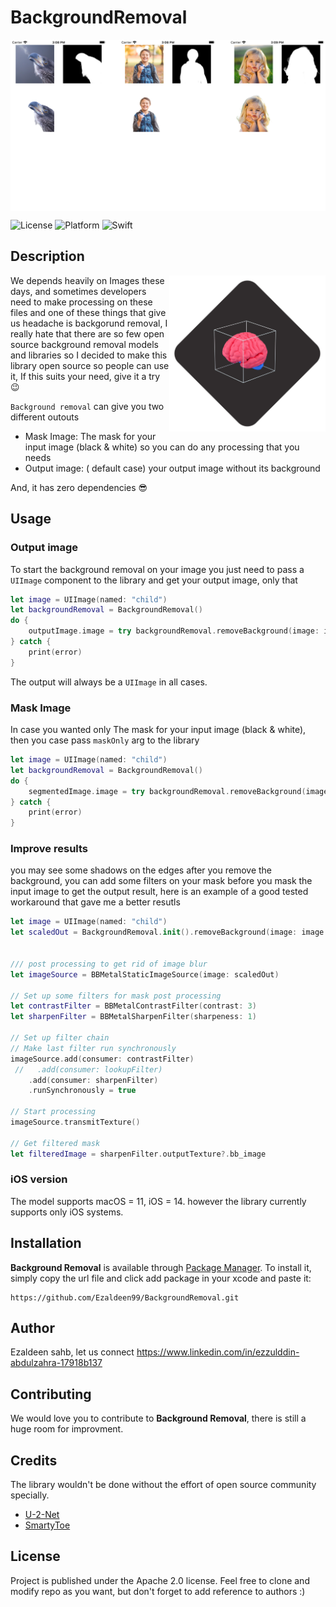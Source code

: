 # BackgroundRemoval

<img src="https://github.com/Ezaldeen99/BackgroundRemoval/blob/main/ScreenShots/results.jpg" alt="Removal results" align="center" />

![License](https://img.shields.io/static/v1?style=for-the-badge&message=Apache&color=D22128&logo=Apache&logoColor=FFFFFF&label=)
![Platform](https://img.shields.io/static/v1?style=for-the-badge&message=iOS&color=000000&logo=iOS&logoColor=FFFFFF&label=)
![Swift](https://img.shields.io/static/v1?style=for-the-badge&message=Swift&color=F05138&logo=Swift&logoColor=FFFFFF&label=)

## Description

<img src="https://github.com/Ezaldeen99/BackgroundRemoval/blob/main/ScreenShots/logo.jpg" alt="Removal Icon" align="right" width="250" height="250" />

We depends heavily on Images these days, and sometimes developers need to make processing on these files and one of these things that give us headache is backgorund removal, I really hate that there are so few open source background removal models and libraries so I decided to make this library open source so people can use it, If this suits your need, give it a try 😉

`Background removal` can give you two different outouts

- Mask Image: The mask for your input image (black & white) so you can do any processing that you needs
- Output image: ( default case) your output image without its background 

And, it has zero dependencies 😎

## Usage

### Output image

To start the background removal on your image you just need to pass a `UIImage` component to the library and get your output image, only that 

```swift
let image = UIImage(named: "child")
let backgroundRemoval = BackgroundRemoval()
do {
    outputImage.image = try backgroundRemoval.removeBackground(image: image!)
} catch {
    print(error)
}
```

The output will always be a `UIImage` in all cases.

### Mask Image

In case you wanted only The mask for your input image (black & white), then you case pass `maskOnly` arg to the library

```swift
let image = UIImage(named: "child")
let backgroundRemoval = BackgroundRemoval()
do {
    segmentedImage.image = try backgroundRemoval.removeBackground(image: image!, maskOnly: true)
} catch {
    print(error)
}
```


### Improve results

you may see some shadows on the edges after you remove the background, you can add some filters on your mask before you mask the input image to get the output result, here is an example of a good tested workaround that gave me a better resutls

```swift
let image = UIImage(named: "child")
let scaledOut = BackgroundRemoval.init().removeBackground(image: image!, maskOnly: true)


/// post processing to get rid of image blur
let imageSource = BBMetalStaticImageSource(image: scaledOut)

// Set up some filters for mask post processing
let contrastFilter = BBMetalContrastFilter(contrast: 3)
let sharpenFilter = BBMetalSharpenFilter(sharpeness: 1)

// Set up filter chain
// Make last filter run synchronously
imageSource.add(consumer: contrastFilter)
 //   .add(consumer: lookupFilter)
    .add(consumer: sharpenFilter)
    .runSynchronously = true

// Start processing
imageSource.transmitTexture()

// Get filtered mask
let filteredImage = sharpenFilter.outputTexture?.bb_image

```


### iOS version

The model supports macOS = 11, iOS = 14. however the library currently supports only iOS systems.



## Installation

**Background Removal** is available through [Package Manager](https://www.swift.org/package-manager/). To install
it, simply copy the url file and click add package in your xcode and paste it:

```
https://github.com/Ezaldeen99/BackgroundRemoval.git
```

## Author

Ezaldeen sahb, let us connect https://www.linkedin.com/in/ezzulddin-abdulzahra-17918b137


## Contributing

We would love you to contribute to **Background Removal**, there is still a huge room for improvment.


## Credits
The library wouldn't be done without the effort of open source community specially.
- [U-2-Net](https://github.com/xuebinqin/U-2-Net)
- [SmartyToe](https://github.com/SmartyToe/Image-segmentation)



## License
Project is published under the Apache 2.0 license. Feel free to clone and modify repo as you want, but don't forget to add reference to authors :)

